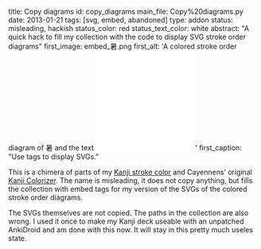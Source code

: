 title: Copy diagrams
id: copy_diagrams
main_file: Copy%20diagrams.py
date: 2013-01-21
tags: [svg, embed, abandoned]
type: addon
status: misleading, hackish
status_color: red
status_text_color: white
abstract: "A quick hack to fill my collection with the code to display
SVG stroke order diagrams"
first_image: embed_暑.png
first_alt: 'A colored stroke order diagram of 暑 and the text <embed
width="200" height="200" title="Standard" src="暑.svg"></embed>'
first_caption: "Use <emded> tags to display SVGs."

This is a chimera of parts of my
[Kanji stroke color](Kanji%20stroke%20color.html) and Cayennens’
original
[Kanji Colorizer](https://ankiweb.net/shared/info/1964372878). The
name is misleading, it does not copy anything, but fills the
collection with embed tags for my version of the SVGs of the colored
stroke order diagrams.

The SVGs themselves are not copied. The paths in the collection are
also wrong. I used it once to make my Kanji deck useable with an
unpatched AnkiDroid and am done with this now. It will stay in this
pretty much useles state.
